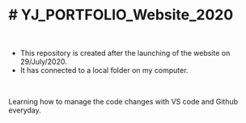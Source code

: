 <h1># YJ_PORTFOLIO_Website_2020</h1>
<br>
<ul>
<li>This repository is created after the launching of the website on 29/July/2020.</li>
<li>It has connected to a local folder on my computer.</li>
</ul>
<br>
<p>Learning how to manage the code changes with VS code and Github everyday.</p>
